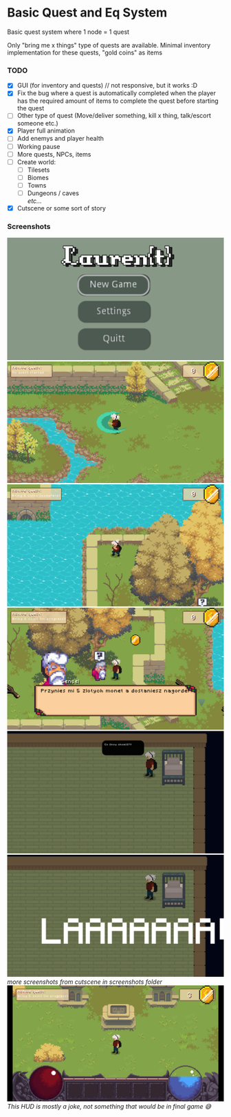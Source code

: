 # Basic Quest and Eq System

Basic quest system where 1 node = 1 quest

Only "bring me x things" type of quests are available.
Minimal inventory implementation for these quests, "gold coins" as items

### TODO
- [x] GUI (for inventory and quests) // not responsive, but it works :D
- [x] Fix the bug where a quest is automatically completed when the player has the required amount of items to complete the quest before starting the quest
- [ ] Other type of quest (Move/deliver something, kill x thing, talk/escort someone etc.)
- [x] Player full animation
- [ ] Add enemys and player health
- [ ] Working pause
- [ ] More quests, NPCs, items
- [ ] Create world:
   * [ ] Tilesets
   * [ ] Biomes
   * [ ] Towns
   * [ ] Dungeons / caves\
   *etc...*
- [x] Cutscene or some sort of story

### Screenshots

![Menu Screenshot](screenshots/menu.png)
![Attack Screenshot](screenshots/attack.png)
![Pick up Screenshot](screenshots/pick_up.png)
![Dialogue Screenshot](screenshots/dialogue.png)
![Cutscene Screenshot](screenshots/whatyouwant.png)
![Shaking camera with big text Screenshot](screenshots/mother_scream.png)
_more screenshots from cutscene in screenshots folder_
![HUD Screenshot](screenshots/HUD.png)
_This HUD is mostly a joke, not something that would be in final game 😅_
